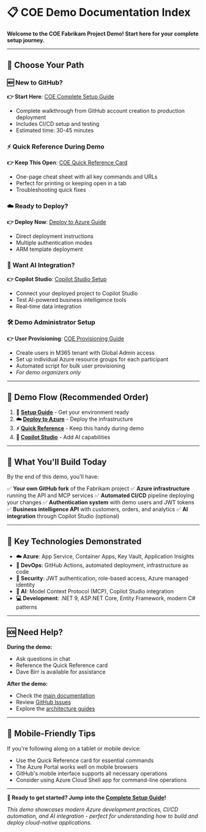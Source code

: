 # 📋 COE Demo Documentation Index

**Welcome to the COE Fabrikam Project Demo! Start here for your complete setup journey.**

---

## 🎯 Choose Your Path

### 🆕 **New to GitHub?** 
**👉 Start Here**: [COE Complete Setup Guide](./COE-COMPLETE-SETUP-GUIDE.md)
- Complete walkthrough from GitHub account creation to production deployment
- Includes CI/CD setup and testing
- Estimated time: 30-45 minutes

### ⚡ **Quick Reference During Demo**
**👉 Keep This Open**: [COE Quick Reference Card](./COE-QUICK-REFERENCE.md)
- One-page cheat sheet with all key commands and URLs
- Perfect for printing or keeping open in a tab
- Troubleshooting quick fixes

### ☁️ **Ready to Deploy?**
**👉 Deploy Now**: [Deploy to Azure Guide](./DEPLOY-TO-AZURE.md)
- Direct deployment instructions
- Multiple authentication modes
- ARM template deployment

### 🤖 **Want AI Integration?**
**👉 Copilot Studio**: [Copilot Studio Setup](./Copilot-Studio-Disabled-Setup-Guide.md)
- Connect your deployed project to Copilot Studio
- Test AI-powered business intelligence tools
- Real-time data integration

### 🛠️ **Demo Administrator Setup**
**👉 User Provisioning**: [COE Provisioning Guide](./COE-PROVISIONING.md)
- Create users in M365 tenant with Global Admin access
- Set up individual Azure resource groups for each participant
- Automated script for bulk user provisioning
- *For demo organizers only*

---

## 🚀 Demo Flow (Recommended Order)

1. **📝 [Setup Guide](./COE-COMPLETE-SETUP-GUIDE.md)** - Get your environment ready
2. **☁️ [Deploy to Azure](./DEPLOY-TO-AZURE.md)** - Deploy the infrastructure  
3. **⚡ [Quick Reference](./COE-QUICK-REFERENCE.md)** - Keep this handy during demo
4. **🤖 [Copilot Studio](./Copilot-Studio-Disabled-Setup-Guide.md)** - Add AI capabilities

---

## 🎪 What You'll Build Today

By the end of this demo, you'll have:

✅ **Your own GitHub fork** of the Fabrikam project
✅ **Azure infrastructure** running the API and MCP services
✅ **Automated CI/CD** pipeline deploying your changes
✅ **Authentication system** with demo users and JWT tokens
✅ **Business intelligence API** with customers, orders, and analytics
✅ **AI integration** through Copilot Studio (optional)

---

## 🎯 Key Technologies Demonstrated

- **☁️ Azure**: App Service, Container Apps, Key Vault, Application Insights
- **🔄 DevOps**: GitHub Actions, automated deployment, infrastructure as code
- **🔐 Security**: JWT authentication, role-based access, Azure managed identity
- **🤖 AI**: Model Context Protocol (MCP), Copilot Studio integration
- **💻 Development**: .NET 9, ASP.NET Core, Entity Framework, modern C# patterns

---

## 🆘 Need Help?

**During the demo:**
- Ask questions in chat
- Reference the Quick Reference card
- Dave Birr is available for assistance

**After the demo:**
- Check the [main documentation](../DOCUMENTATION-INDEX.md)
- Review [GitHub Issues](https://github.com/davebirr/Fabrikam-Project/issues)
- Explore the [architecture guides](../architecture/)

---

## 📱 Mobile-Friendly Tips

If you're following along on a tablet or mobile device:
- Use the Quick Reference card for essential commands
- The Azure Portal works well on mobile browsers
- GitHub's mobile interface supports all necessary operations
- Consider using Azure Cloud Shell app for command-line operations

---

**🎉 Ready to get started? Jump into the [Complete Setup Guide](./COE-COMPLETE-SETUP-GUIDE.md)!**

*This demo showcases modern Azure development practices, CI/CD automation, and AI integration - perfect for understanding how to build and deploy cloud-native applications.*
